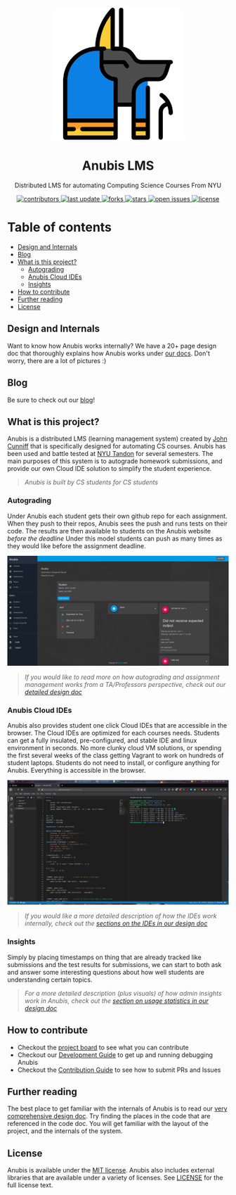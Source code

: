 <p align="center">
  <a href="https://anubis.osiris.services/">
    <img
      alt="Anubis"
      src="https://raw.githubusercontent.com/AnubisLMS/Anubis/master/docs/design-tex/figures/anubis-icon-1.png"
      width="300"
    />
  </a>
</p>


<div align="center">
  <h1>Anubis LMS</h1>
  
<p>
  Distributed LMS for automating Computing Science Courses From NYU  
</p>

<p>
  <a href="https://github.com/AnubisLMS/Anubis/graphs/contributors">
    <img src="https://img.shields.io/github/contributors/AnubisLMS/Anubis" alt="contributors" />
  </a>
  <a href="">
    <img src="https://img.shields.io/github/last-commit/AnubisLMS/Anubis" alt="last update" />
  </a>
  <a href="https://github.com/AnubisLMS/Anubis/network/members">
    <img src="https://img.shields.io/github/forks/AnubisLMS/Anubis" alt="forks" />
  </a>
  <a href="https://github.com/AnubisLMS/Anubis/stargazers">
    <img src="https://img.shields.io/github/stars/AnubisLMS/Anubis" alt="stars" />
  </a>
  <a href="https://github.com/AnubisLMS/Anubis/issues/">
    <img src="https://img.shields.io/github/issues/AnubisLMS/Anubis" alt="open issues" />
  </a>
  <a href="https://github.com/AnubisLMS/Anubis/blob/master/LICENSE">
    <img src="https://img.shields.io/github/license/AnubisLMS/Anubis.svg" alt="license" />
  </a>
</p>
  
</div>

# Table of contents

* [Design and Internals](#design-and-internals)
* [Blog](#blog)
* [What is this project?](#what-is-this-project?)
  * [Autograding](#autograding)
  * [Anubis Cloud IDEs](#anubis-cloud-ides)
  * [Insights](#insights)
* [How to contribute](#how-to-contribute)
* [Further reading](#further-reading)
* [License](#license)


## Design and Internals 

Want to know how Anubis works internally? We have a 20+ page design doc that thoroughly explains how Anubis works 
under [our docs](./docs). Don't worry, there are a lot of pictures :)

## Blog

Be sure to check out our [blog](https://anubis.osiris.services/blog)!

## What is this project?

Anubis is a distributed LMS (learning management system) created by [John Cunniff](https://github.com/wabscale) that 
is specifically designed for automating CS courses. Anubis has been used and battle tested at [NYU Tandon](https://engineering.nyu.edu/)
for several semesters. The main purposes of this system is to autograde homework submissions, and provide our own Cloud IDE solution to 
simplify the student experience.

> _Anubis is built by CS students for CS students_

### Autograding

Under Anubis each student gets their own github repo for each assignment. When they push to their repos, Anubis sees the
push and runs tests on their code. The results are then available to students on the Anubis website _before the deadline_
Under this model students can push as many times as they would like before the assignment deadline.

![alt docs/img/autograde-results.png](docs/design-tex/figures/autograde-results.png)

> _If you would like to read more on how autograding and assignment management works from a TA/Professors
> perspective, check out our [detailed design doc](docs/README.md)_

### Anubis Cloud IDEs

Anubis also provides student one click Cloud IDEs that are accessible in the browser. The Cloud IDEs are optimized for
each courses needs. Students can get a fully insulated, pre-configured, and stable IDE and linux environment in seconds.
No more clunky cloud VM solutions, or spending the first several weeks of the class getting Vagrant to work on hundreds
of student laptops. Students do not need to install, or configure anything for Anubis. Everything is accessible in 
the browser.

![alt docs/img/theia-fullscreen.png](docs/design-tex/figures/theia-fullscreen.png)

> _If you would like a more detailed description of how the IDEs work internally, check out the 
> [sections on the IDEs in our design doc](docs/README.md)_

### Insights

Simply by placing timestamps on thing that are already tracked like submissions and the test results for submissions, 
we can start to both ask and answer some interesting questions about how well students are understanding certain topics.

> _For a more detailed description (plus visuals) of how admin insights work in Anubis, check out
> the [section on usage statistics in our design doc](/docs/README.md)_


## How to contribute

- Checkout the [project board](https://github.com/AnubisLMS/Anubis/projects/1) to see what you can 
contribute
- Checkout our [Development Guide](./docs/development_guide.md) to get up and running debugging Anubis
- Checkout the [Contribution Guide](./.github/CONTRIBUTING.md) to see how to submit PRs and Issues


## Further reading

The best place to get familiar with the internals of Anubis is to read our 
[very comprehensive design doc](docs/README.md). Try finding the places in the code that are referenced in the code doc.
You will get familiar with the layout of the project, and the internals of the system.

## License

Anubis is available under the [MIT license](https://opensource.org/licenses/MIT). Anubis also includes external 
libraries that are available under a variety of licenses. See [LICENSE](./LICENSE) for the full license text.
